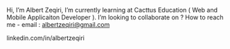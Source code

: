  Hi, I’m Albert Zeqiri,
 I’m currently learning at Cacttus Education ( Web and Mobile Applicaiton Developer ).
 I’m looking to collaborate on ?
 How to reach me - email : albertzeqiri@gmail.com

 linkedin.com/in/albertzeqiri
